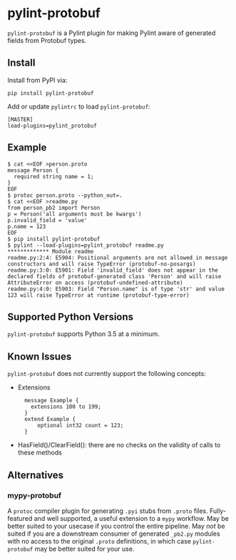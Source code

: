 pylint-protobuf
===============

`pylint-protobuf` is a Pylint plugin for making Pylint aware of generated
fields from Protobuf types.

## Install

Install from PyPI via:

    pip install pylint-protobuf

Add or update `pylintrc` to load `pylint-protobuf`:

    [MASTER]
    load-plugins=pylint_protobuf

## Example

    $ cat <<EOF >person.proto
    message Person {
      required string name = 1;
    }
    EOF
    $ protoc person.proto --python_out=.
    $ cat <<EOF >readme.py
    from person_pb2 import Person
    p = Person('all arguments must be kwargs')
    p.invalid_field = 'value'
    p.name = 123
    EOF
    $ pip install pylint-protobuf
    $ pylint --load-plugins=pylint_protobuf readme.py
    ************* Module readme
    readme.py:2:4: E5904: Positional arguments are not allowed in message constructors and will raise TypeError (protobuf-no-posargs)
    readme.py:3:0: E5901: Field 'invalid_field' does not appear in the declared fields of protobuf-generated class 'Person' and will raise AttributeError on access (protobuf-undefined-attribute)
    readme.py:4:0: E5903: Field "Person.name" is of type 'str' and value 123 will raise TypeError at runtime (protobuf-type-error)

## Supported Python Versions

`pylint-protobuf` supports Python 3.5 at a minimum.

## Known Issues

`pylint-protobuf` does not currently support the following concepts:

* Extensions

        message Example {
          extensions 100 to 199;
        }
        extend Example {
            optional int32 count = 123;
        }

* HasField()/ClearField(): there are no checks on the validity of calls to these
  methods

## Alternatives

### mypy-protobuf

A `protoc` compiler plugin for generating `.pyi` stubs from `.proto` files.
Fully-featured and well supported, a useful extension to a `mypy` workflow.
May be better suited to your usecase if you control the entire pipeline. May
_not_ be suited if you are a downstream consumer of generated `_pb2.py` modules
with no access to the original `.proto` definitions, in which case
`pylint-protobuf` may be better suited for your use.
